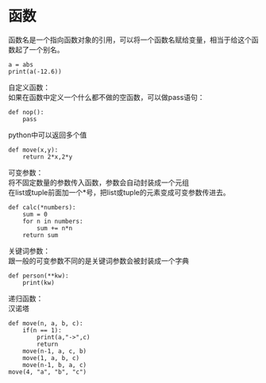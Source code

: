 # 函数  
函数名是一个指向函数对象的引用，可以将一个函数名赋给变量，相当于给这个函数起了一个别名。  
```
a = abs
print(a(-12.6))
```
自定义函数：  
如果在函数中定义一个什么都不做的空函数，可以做pass语句：  
```python3
def nop():
    pass
```  
python中可以返回多个值  
```python3
def move(x,y):
    return 2*x,2*y
```

可变参数：  
将不固定数量的参数传入函数，参数会自动封装成一个元组  
在list或tuple前面加一个*号，把list或tuple的元素变成可变参数传进去。
```
def calc(*numbers):
    sum = 0
    for n in numbers:
        sum += n*n
    return sum
```
关键词参数：  
跟一般的可变参数不同的是关键词参数会被封装成一个字典  
```
def person(**kw):
    print(kw)
```
递归函数：  
汉诺塔 
```
def move(n, a, b, c):
    if(n == 1):
        print(a,"->",c)
        return
    move(n-1, a, c, b)
    move(1, a, b, c)
    move(n-1, b, a, c)
move(4, "a", "b", "c")
```
